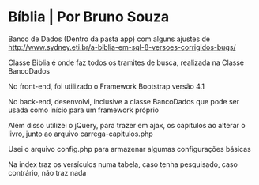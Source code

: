 # Bíblia | Por Bruno Souza

Banco de Dados (Dentro da pasta app) com alguns ajustes de http://www.sydney.eti.br/a-biblia-em-sql-8-versoes-corrigidos-bugs/

Classe Biblia é onde faz todos os tramites de busca, realizada na Classe BancoDados

No front-end, foi utilizado o Framework Bootstrap versão 4.1

No back-end, desenvolvi, inclusive a classe BancoDados que pode ser usada como início para um framework próprio

Além disso utilizei o jQuery, para trazer em ajax, os capítulos ao alterar o livro, junto ao arquivo carrega-capitulos.php

Usei o arquivo config.php para armazenar algumas configurações básicas 

Na index traz os versículos numa tabela, caso tenha pesquisado, caso contrário, não traz nada